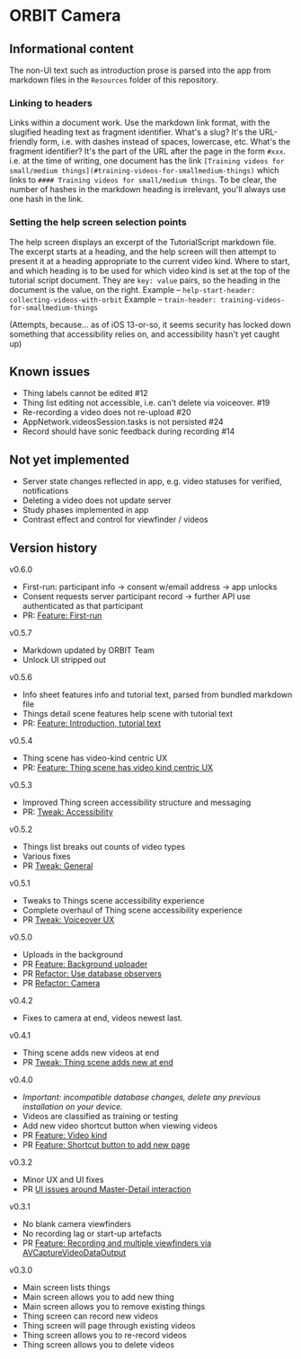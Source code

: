 # ORBIT Camera

## Informational content

The non-UI text such as introduction prose is parsed into the app from markdown files in the `Resources` folder of this repository.

### Linking to headers
Links within a document work. Use the markdown link format, with the slugified heading text as fragment identifier. What's a slug? It's the URL-friendly form, i.e. with dashes instead of spaces, lowercase, etc. What's the fragment identifier? It's the part of the URL after the page in the form `#xxx`.
i.e. at the time of writing, one document has the link `[Training videos for small/medium things](#training-videos-for-smallmedium-things)` which links to `#### Training videos for small/medium things`. To be clear, the number of hashes in the markdown heading is irrelevant, you'll always use one hash in the link.

### Setting the help screen selection points
The help screen displays an excerpt of the TutorialScript markdown file. The excerpt starts at a heading, and the help screen will then attempt to present it at a heading appropriate to the current video kind. Where to start, and which heading is to be used for which video kind is set at the top of the tutorial script document. They are `key: value` pairs, so the heading in the document is the value, on the right. 
Example – `help-start-header: collecting-videos-with-orbit`
Example – `train-header: training-videos-for-smallmedium-things`

(Attempts, because... as of iOS 13-or-so, it seems security has locked down something that accessibility relies on, and accessibility hasn't yet caught up) 

## Known issues
- Thing labels cannot be edited #12
- Thing list editing not accessible, i.e. can't delete via voiceover. #19
- Re-recording a video does not re-upload #20
- AppNetwork.videosSession.tasks is not persisted #24
- Record should have sonic feedback during recording #14

## Not yet implemented
- Server state changes reflected in app, e.g. video statuses for verified, notifications
- Deleting a video does not update server
- Study phases implemented in app
- Contrast effect and control for viewfinder / videos

## Version history

v0.6.0
- First-run: participant info → consent w/email address → app unlocks
- Consent requests server participant record → further API use authenticated as that participant
- PR: [Feature: First-run](https://github.com/tobyspark/ORBIT-Camera/pull/33)

v0.5.7
- Markdown updated by ORBIT Team
- Unlock UI stripped out

v0.5.6
- Info sheet features info and tutorial text, parsed from bundled markdown file
- Things detail scene features help scene with tutorial text
- PR: [Feature: Introduction, tutorial text](https://github.com/tobyspark/ORBIT-Camera/pull/31)

v0.5.4
- Thing scene has video-kind centric UX
- PR: [Feature: Thing scene has video kind centric UX](https://github.com/tobyspark/ORBIT-Camera/pull/29)

v0.5.3
- Improved Thing screen accessibility structure and messaging
- PR: [Tweak: Accessibility](https://github.com/tobyspark/ORBIT-Camera/pull/27)

v0.5.2
- Things list breaks out counts of video types
- Various fixes
- PR [Tweak: General](https://github.com/tobyspark/ORBIT-Camera/pull/18)

v0.5.1
- Tweaks to Things scene accessibility experience
- Complete overhaul of Thing scene accessibility experience
- PR [Tweak: Voiceover UX](https://github.com/tobyspark/ORBIT-Camera/pull/17)

v0.5.0
- Uploads in the background
- PR [Feature: Background uploader](https://github.com/tobyspark/ORBIT-Camera/pull/16)
- PR [Refactor: Use database observers](https://github.com/tobyspark/ORBIT-Camera/pull/15)
- PR [Refactor: Camera](https://github.com/tobyspark/ORBIT-Camera/pull/11)

v0.4.2
- Fixes to camera at end, videos newest last.

v0.4.1
- Thing scene adds new videos at end
- PR [Tweak: Thing scene adds new at end](https://github.com/tobyspark/ORBIT-Camera/pull/10)

v0.4.0
- _Important: incompatible database changes, delete any previous installation on your device._
- Videos are classified as training or testing
- Add new video shortcut button when viewing videos
- PR [Feature: Video kind](https://github.com/tobyspark/ORBIT-Camera/pull/6)
- PR [Feature: Shortcut button to add new page](https://github.com/tobyspark/ORBIT-Camera/pull/9)

v0.3.2
- Minor UX and UI fixes
- PR [UI issues around Master-Detail interaction](https://github.com/tobyspark/ORBIT-Camera/pull/4)

v0.3.1
- No blank camera viewfinders
- No recording lag or start-up artefacts
- PR [Feature: Recording and multiple viewfinders via AVCaptureVideoDataOutput](https://github.com/tobyspark/ORBIT-Camera/pull/1)

v0.3.0
- Main screen lists things
- Main screen allows you to add new thing
- Main screen allows you to remove existing things
- Thing screen can record new videos
- Thing screen will page through existing videos
- Thing screen allows you to re-record videos
- Thing screen allows you to delete videos


